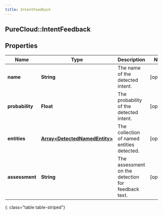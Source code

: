 ```yaml
---
title: IntentFeedback
---
```

## PureCloud::IntentFeedback

## Properties

|Name | Type | Description | Notes|
|------------ | ------------- | ------------- | -------------|
| **name** | **String** | The name of the detected intent. | [optional] |
| **probability** | **Float** | The probability of the detected intent. | [optional] |
| **entities** | [**Array&lt;DetectedNamedEntity&gt;**](DetectedNamedEntity.html) | The collection of named entities detected. | [optional] |
| **assessment** | **String** | The assessment on the detection for feedback text. | [optional] |
{: class="table table-striped"}


